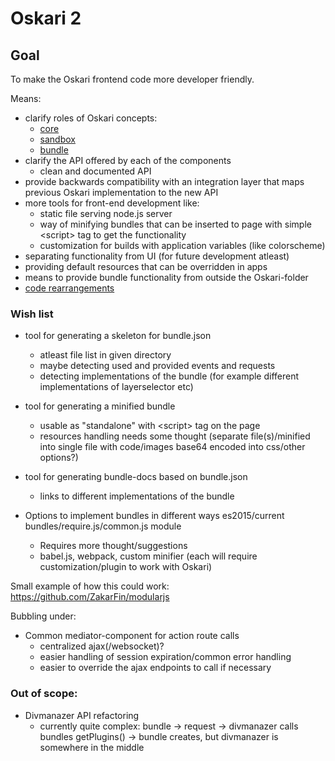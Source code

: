 # Oskari 2

## Goal

To make the Oskari frontend code more developer friendly.

Means:

- clarify roles of Oskari concepts:
	- [core](core)
	- [sandbox](sandbox)
	- [bundle](bundle)
- clarify the API offered by each of the components
	- clean and documented API
- provide backwards compatibility with an integration layer that maps previous Oskari implementation to the new API
- more tools for front-end development like:
	- static file serving node.js server
	- way of minifying bundles that can be inserted to page with simple &lt;script&gt; tag to get the functionality
	- customization for builds with application variables (like colorscheme)
- separating functionality from UI (for future development atleast)
- providing default resources that can be overridden in apps
- means to provide bundle functionality from outside the Oskari-folder
- [code rearrangements](coderearrangements)


### Wish list
- tool for generating a skeleton for bundle.json
	- atleast file list in given directory
	- maybe detecting used and provided events and requests
	- detecting implementations of the bundle (for example different implementations of layerselector etc)
- tool for generating a minified bundle
	- usable as "standalone" with  &lt;script&gt; tag on the page
	- resources handling needs some thought (separate file(s)/minified into single file with code/images base64 encoded into css/other options?)
- tool for generating bundle-docs based on bundle.json
	- links to different implementations of the bundle

- Options to implement bundles in different ways es2015/current bundles/require.js/common.js module
  - Requires more thought/suggestions
  - babel.js, webpack, custom minifier (each will require customization/plugin to work with Oskari)

Small example of how this could work: https://github.com/ZakarFin/modularjs

Bubbling under:
- Common mediator-component for action route calls
	- centralized ajax(/websocket)?
	- easier handling of session expiration/common error handling
	- easier to override the ajax endpoints to call if necessary

### Out of scope:

- Divmanazer API refactoring
	- currently quite complex: bundle -> request -> divmanazer calls bundles getPlugins() -> bundle creates, but divmanazer is somewhere in the middle
